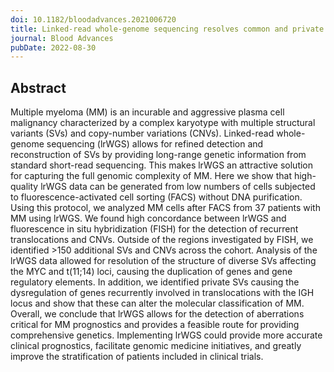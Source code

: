 ```yaml
---
doi: 10.1182/bloodadvances.2021006720
title: Linked-read whole-genome sequencing resolves common and private structural variants in multiple myeloma
journal: Blood Advances
pubDate: 2022-08-30
---
```


## Abstract

Multiple myeloma (MM) is an incurable and aggressive plasma cell malignancy characterized by a complex karyotype with multiple structural variants (SVs) and copy-number variations (CNVs). Linked-read whole-genome sequencing (lrWGS) allows for refined detection and reconstruction of SVs by providing long-range genetic information from standard short-read sequencing. This makes lrWGS an attractive solution for capturing the full genomic complexity of MM. Here we show that high-quality lrWGS data can be generated from low numbers of cells subjected to fluorescence-activated cell sorting (FACS) without DNA purification. Using this protocol, we analyzed MM cells after FACS from 37 patients with MM using lrWGS. We found high concordance between lrWGS and fluorescence in situ hybridization (FISH) for the detection of recurrent translocations and CNVs. Outside of the regions investigated by FISH, we identified >150 additional SVs and CNVs across the cohort. Analysis of the lrWGS data allowed for resolution of the structure of diverse SVs affecting the MYC and t(11;14) loci, causing the duplication of genes and gene regulatory elements. In addition, we identified private SVs causing the dysregulation of genes recurrently involved in translocations with the IGH locus and show that these can alter the molecular classification of MM. Overall, we conclude that lrWGS allows for the detection of aberrations critical for MM prognostics and provides a feasible route for providing comprehensive genetics. Implementing lrWGS could provide more accurate clinical prognostics, facilitate genomic medicine initiatives, and greatly improve the stratification of patients included in clinical trials.
